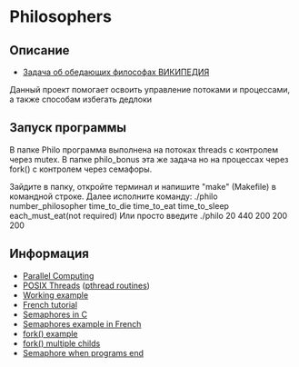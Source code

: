# Philosophers

##  Описание

* [Задача об обедающих философах ВИКИПЕДИЯ](https://ru.wikipedia.org/wiki/Задача_об_обедающих_философах)

Данный проект помогает освоить управление потоками и процессами, а также способам избегать дедлоки

## Запуск программы 

В папке Philo программа выполнена на потоках threads с контролем через mutex. 
В папке philo_bonus эта же задача но на процессах через fork() с контролем через семафоры.

Зайдите в папку, откройте терминал и напишите "make" (Makefile) в командной строке. 
Далее исполните команду:
./philo number_philosopher time_to_die time_to_eat time_to_sleep each_must_eat(not required)
Или просто введите ./philo 20 440 200 200 200 

## Информация

* [Parallel Computing](https://computing.llnl.gov/tutorials/parallel_comp/)
* [POSIX Threads](https://computing.llnl.gov/tutorials/pthreads/) ([pthread routines](https://computing.llnl.gov/tutorials/pthreads/#AppendixA))
* [Working example](https://timmurphy.org/2010/05/04/pthreads-in-c-a-minimal-working-example/)
* [French tutorial](https://franckh.developpez.com/tutoriels/posix/pthreads/)
* [Semaphores in C](http://greenteapress.com/thinkos/html/thinkos012.html)
* [Semaphores example in French](http://jean-luc.massat.perso.luminy.univ-amu.fr/ens/docs/thread-sem.html)
* [fork() example](https://timmurphy.org/2014/04/26/using-fork-in-cc-a-minimum-working-example/)
* [fork() multiple childs](https://stackoverflow.com/questions/876605/multiple-child-process)
* [Semaphore when programs end](https://stackoverflow.com/questions/9537068/sem-close-vs-sem-unlink-when-process-terminates)